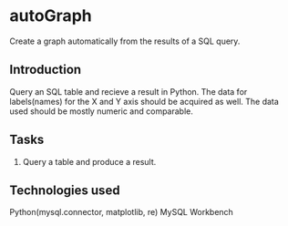 # autoGraph
Create a graph automatically from the results of a SQL query.

## Introduction
Query an SQL table and recieve a result in Python. The data for labels(names) for the X and Y axis should be acquired as well.
The data used should be mostly numeric and comparable.

## Tasks
1. Query a table and produce a result.


## Technologies used
Python(mysql.connector, matplotlib, re)
MySQL Workbench
